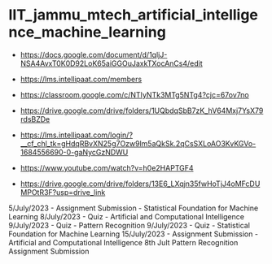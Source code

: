 # IIT_jammu_mtech_artificial_intelligence_machine_learning


- https://docs.google.com/document/d/1qljJ-NSA4AvxT0K0D92LoK65aiGGOuJaxkTXocAnCs4/edit
- https://lms.intellipaat.com/members

- https://classroom.google.com/c/NTIyNTk3MTg5NTg4?cjc=67ov7no

- https://drive.google.com/drive/folders/1UQbdqSbB7zK_hV64Mxj7YsX79rdsBZDe
- https://lms.intellipaat.com/login/?__cf_chl_tk=gHdqRBvXN25g7Ozw9lm5aQkSk.2qCsSXLoAO3KvKGVo-1684556690-0-gaNycGzNDWU
- https://www.youtube.com/watch?v=h0e2HAPTGF4
- https://drive.google.com/drive/folders/13E6_LXqjn35fwHoTjJ4oMFcDUMPOtR3F?usp=drive_link



5/July/2023 - Assignment Submission - Statistical Foundation for Machine Learning
8/July/2023 - Quiz - Artificial and Computational Intelligence
9/July/2023 - Quiz - Pattern Recognition
9/July/2023 - Quiz - Statistical Foundation for Machine Learning
15/July/2023 - Assignment Submission - Artificial and Computational Intelligence
8th Jult Pattern Recognition Assignment Submission